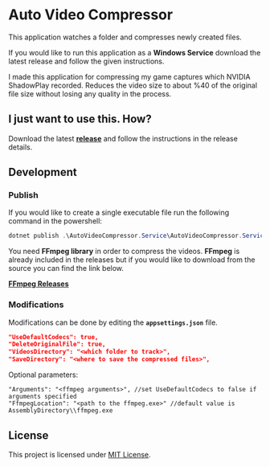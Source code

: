# Auto Video Compressor

This application watches a folder and compresses newly created files.

If you would like to run this application as a **Windows Service** download the latest release and follow the given instructions.

I made this application for compressing my game captures which NVIDIA ShadowPlay recorded. Reduces the video size to about %40 of the original file size without losing any quality in the process.

## I just want to use this. How?

Download the latest **[release](https://github.com/candogusyilmaz/AutoVideoCompressor/releases/latest)** and follow the instructions in the release details.

## Development

### Publish

If you would like to create a single executable file run the following command in the powershell:

```powershell
dotnet publish .\AutoVideoCompressor.Service\AutoVideoCompressor.Service.csproj -r win-x86 -c Release --self-contained true -p:PublishSingleFile=true -p:PublishReadyToRun=true
```

You need **FFmpeg library** in order to compress the videos. **FFmpeg** is already included in the releases but if you would like to download from the source you can find the link below.

**[FFmpeg Releases](https://www.gyan.dev/ffmpeg/builds/)**

### Modifications

Modifications can be done by editing the **`appsettings.json`** file.

```json
"UseDefaultCodecs": true,
"DeleteOriginalFile": true,
"VideosDirectory": "<which folder to track>",
"SaveDirectory": "<where to save the compressed files>",
```

Optional parameters:

```JSON5
"Arguments": "<ffmpeg arguments>", //set UseDefaultCodecs to false if arguments specified
"FfmpegLocation": "<path to the ffmpeg.exe>" //default value is AssemblyDirectory\\ffmpeg.exe
```

## License

This project is licensed under [MIT License](LICENSE).
